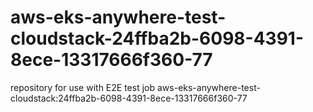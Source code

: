 # aws-eks-anywhere-test-cloudstack-24ffba2b-6098-4391-8ece-13317666f360-77
repository for use with E2E test job aws-eks-anywhere-test-cloudstack:24ffba2b-6098-4391-8ece-13317666f360-77
